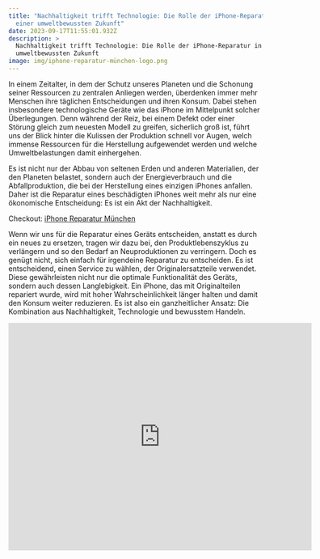 ```yaml
---
title: "Nachhaltigkeit trifft Technologie: Die Rolle der iPhone-Reparatur in
  einer umweltbewussten Zukunft"
date: 2023-09-17T11:55:01.932Z
description: >
  Nachhaltigkeit trifft Technologie: Die Rolle der iPhone-Reparatur in einer
  umweltbewussten Zukunft
image: img/iphone-reparatur-münchen-logo.png
---
```

In einem Zeitalter, in dem der Schutz unseres Planeten und die Schonung seiner Ressourcen zu zentralen Anliegen werden, überdenken immer mehr Menschen ihre täglichen Entscheidungen und ihren Konsum. Dabei stehen insbesondere technologische Geräte wie das iPhone im Mittelpunkt solcher Überlegungen. Denn während der Reiz, bei einem Defekt oder einer Störung gleich zum neuesten Modell zu greifen, sicherlich groß ist, führt uns der Blick hinter die Kulissen der Produktion schnell vor Augen, welch immense Ressourcen für die Herstellung aufgewendet werden und welche Umweltbelastungen damit einhergehen.

Es ist nicht nur der Abbau von seltenen Erden und anderen Materialien, der den Planeten belastet, sondern auch der Energieverbrauch und die Abfallproduktion, die bei der Herstellung eines einzigen iPhones anfallen. Daher ist die Reparatur eines beschädigten iPhones weit mehr als nur eine ökonomische Entscheidung: Es ist ein Akt der Nachhaltigkeit.

C﻿heckout: [iPhone Reparatur München](https://iphone-reparatur-service24.de/)

Wenn wir uns für die Reparatur eines Geräts entscheiden, anstatt es durch ein neues zu ersetzen, tragen wir dazu bei, den Produktlebenszyklus zu verlängern und so den Bedarf an Neuproduktionen zu verringern. Doch es genügt nicht, sich einfach für irgendeine Reparatur zu entscheiden. Es ist entscheidend, einen Service zu wählen, der Originalersatzteile verwendet. Diese gewährleisten nicht nur die optimale Funktionalität des Geräts, sondern auch dessen Langlebigkeit. Ein iPhone, das mit Originalteilen repariert wurde, wird mit hoher Wahrscheinlichkeit länger halten und damit den Konsum weiter reduzieren. Es ist also ein ganzheitlicher Ansatz: Die Kombination aus Nachhaltigkeit, Technologie und bewusstem Handeln.

<iframe src="https://www.google.com/maps/embed?pb=!1m18!1m12!1m3!1d2663.3083941389864!2d11.5969761!3d48.1235758!2m3!1f0!2f0!3f0!3m2!1i1024!2i768!4f13.1!3m3!1m2!1s0x479ddf9a0d4faa8d%3A0x208f39dc7cee23b0!2sHandyklinik%20M%C3%BCnchen!5e0!3m2!1sde!2sde!4v1694677457262!5m2!1sde!2sde" width="600" height="450" style="border:0;" allowfullscreen="" loading="lazy" referrerpolicy="no-referrer-when-downgrade"></iframe>